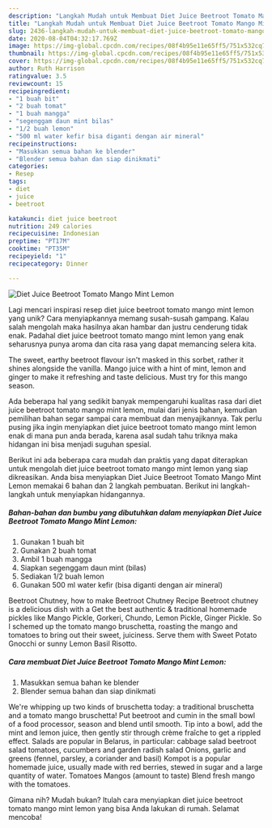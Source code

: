 ```yaml
---
description: "Langkah Mudah untuk Membuat Diet Juice Beetroot Tomato Mango Mint Lemon, Enak"
title: "Langkah Mudah untuk Membuat Diet Juice Beetroot Tomato Mango Mint Lemon, Enak"
slug: 2436-langkah-mudah-untuk-membuat-diet-juice-beetroot-tomato-mango-mint-lemon-enak
date: 2020-08-04T04:32:17.769Z
image: https://img-global.cpcdn.com/recipes/08f4b95e11e65ff5/751x532cq70/diet-juice-beetroot-tomato-mango-mint-lemon-foto-resep-utama.jpg
thumbnail: https://img-global.cpcdn.com/recipes/08f4b95e11e65ff5/751x532cq70/diet-juice-beetroot-tomato-mango-mint-lemon-foto-resep-utama.jpg
cover: https://img-global.cpcdn.com/recipes/08f4b95e11e65ff5/751x532cq70/diet-juice-beetroot-tomato-mango-mint-lemon-foto-resep-utama.jpg
author: Ruth Harrison
ratingvalue: 3.5
reviewcount: 15
recipeingredient:
- "1 buah bit"
- "2 buah tomat"
- "1 buah mangga"
- "segenggam daun mint bilas"
- "1/2 buah lemon"
- "500 ml water kefir bisa diganti dengan air mineral"
recipeinstructions:
- "Masukkan semua bahan ke blender"
- "Blender semua bahan dan siap dinikmati"
categories:
- Resep
tags:
- diet
- juice
- beetroot

katakunci: diet juice beetroot 
nutrition: 249 calories
recipecuisine: Indonesian
preptime: "PT17M"
cooktime: "PT35M"
recipeyield: "1"
recipecategory: Dinner

---
```



![Diet Juice Beetroot Tomato Mango Mint Lemon](https://img-global.cpcdn.com/recipes/08f4b95e11e65ff5/751x532cq70/diet-juice-beetroot-tomato-mango-mint-lemon-foto-resep-utama.jpg)

Lagi mencari inspirasi resep diet juice beetroot tomato mango mint lemon yang unik? Cara menyiapkannya memang susah-susah gampang. Kalau salah mengolah maka hasilnya akan hambar dan justru cenderung tidak enak. Padahal diet juice beetroot tomato mango mint lemon yang enak seharusnya punya aroma dan cita rasa yang dapat memancing selera kita.

The sweet, earthy beetroot flavour isn&#39;t masked in this sorbet, rather it shines alongside the vanilla. Mango juice with a hint of mint, lemon and ginger to make it refreshing and taste delicious. Must try for this mango season.

Ada beberapa hal yang sedikit banyak mempengaruhi kualitas rasa dari diet juice beetroot tomato mango mint lemon, mulai dari jenis bahan, kemudian pemilihan bahan segar sampai cara membuat dan menyajikannya. Tak perlu pusing jika ingin menyiapkan diet juice beetroot tomato mango mint lemon enak di mana pun anda berada, karena asal sudah tahu triknya maka hidangan ini bisa menjadi suguhan spesial.


Berikut ini ada beberapa cara mudah dan praktis yang dapat diterapkan untuk mengolah diet juice beetroot tomato mango mint lemon yang siap dikreasikan. Anda bisa menyiapkan Diet Juice Beetroot Tomato Mango Mint Lemon memakai 6 bahan dan 2 langkah pembuatan. Berikut ini langkah-langkah untuk menyiapkan hidangannya.

<!--inarticleads1-->

##### Bahan-bahan dan bumbu yang dibutuhkan dalam menyiapkan Diet Juice Beetroot Tomato Mango Mint Lemon:

1. Gunakan 1 buah bit
1. Gunakan 2 buah tomat
1. Ambil 1 buah mangga
1. Siapkan segenggam daun mint (bilas)
1. Sediakan 1/2 buah lemon
1. Gunakan 500 ml water kefir (bisa diganti dengan air mineral)


Beetroot Chutney, how to make Beetroot Chutney Recipe Beetroot chutney is a delicious dish with a Get the best authentic &amp; traditional homemade pickles like Mango Pickle, Gorkeri, Chundo, Lemon Pickle, Ginger Pickle. So I schemed up the tomato mango bruschetta, roasting the mango and tomatoes to bring out their sweet, juiciness. Serve them with Sweet Potato Gnocchi or sunny Lemon Basil Risotto. 

<!--inarticleads2-->

##### Cara membuat Diet Juice Beetroot Tomato Mango Mint Lemon:

1. Masukkan semua bahan ke blender
1. Blender semua bahan dan siap dinikmati


We&#39;re whipping up two kinds of bruschetta today: a traditional bruschetta and a tomato mango bruschetta! Put beetroot and cumin in the small bowl of a food processor, season and blend until smooth. Tip into a bowl, add the mint and lemon juice, then gently stir through crème fraîche to get a rippled effect. Salads are popular in Belarus, in particular: cabbage salad beetroot salad tomatoes, cucumbers and garden radish salad Onions, garlic and greens (fennel, parsley, a coriander and basil) Kompot is a popular homemade juice, usually made with red berries, stewed in sugar and a large quantity of water. Tomatoes Mangos (amount to taste) Blend fresh mango with the tomatoes. 

Gimana nih? Mudah bukan? Itulah cara menyiapkan diet juice beetroot tomato mango mint lemon yang bisa Anda lakukan di rumah. Selamat mencoba!
